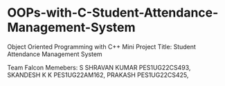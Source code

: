 # OOPs-with-C-Student-Attendance-Management-System
Object Oriented Programming with C++ Mini Project
Title: Student Attendance Management System

Team Falcon
Memebers:
S SHRAVAN KUMAR PES1UG22CS493,
SKANDESH K K PES1UG22AM162,
PRAKASH PES1UG22CS425,
